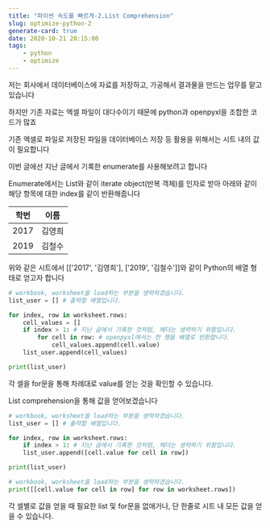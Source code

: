 ```yaml
---
title: "파이썬 속도를 빠르게-2.List Comprehension"
slug: optimize-python-2
generate-card: true
date: 2020-10-21 20:15:00
tags:
    - python
    - optimize
---
```


저는 회사에서 데이터베이스에 자료를 저장하고, 가공해서 결과물을 만드는 업무를 맡고 있습니다

하지만 기존 자료는 엑셀 파일이 대다수이기 때문에 python과 openpyxl을 조합한 코드가 많죠

기존 엑셀로 파일로 저장된 파일을 데이터베이스 저장 등 활용을 위해서는 시트 내의 값이 필요합니다

이번 글에선 지난 글에서 기록한 enumerate를 사용해보려고 합니다

Enumerate에서는 List와 같이 iterate object(반복 객체)를 인자로 받아 아래와 같이 해당 항목에 대한 index를 같이 반환해줍니다


| 학번  |   이름  |
|------|---------|
|2017|김영희|
|2019|김철수|

위와 같은 시트에서 [['2017', '김영희'], ['2019', '김철수']]와 같이 Python의 배열 형태로 얻고자 합니다

```python
# workbook, worksheet을 load하는 부분을 생략하겠습니다.
list_user = [] # 출력할 배열입니다.

for index, row in worksheet.rows:
    cell_values = []
    if index > 1: # 지난 글에서 기록한 것처럼, 헤더는 생략하기 위함입니다.
        for cell in row: # openpyxl에서는 한 행을 배열로 반환합니다.
            cell_values.append(cell.value)
    list_user.append(cell_values)

print(list_user)
```

각 셀을 for문을 통해 차례대로 value를 얻는 것을 확인할 수 있습니다.


List comprehension을 통해 값을 얻어보겠습니다

```python
# workbook, worksheet을 load하는 부분을 생략하겠습니다.
list_user = [] # 출력할 배열입니다.

for index, row in worksheet.rows:
    if index > 1: # 지난 글에서 기록한 것처럼, 헤더는 생략하기 위함입니다.
    list_user.append([cell.value for cell in row])

print(list_user)
```

```python
# workbook, worksheet을 load하는 부분을 생략하겠습니다.
print([[cell.value for cell in row] for row in worksheet.rows])
```

각 셀별로 값을 얻을 때 필요한 list 및 for문을 없애거나, 단 한줄로 시트 내 모든 값을 얻을 수 있습니다.